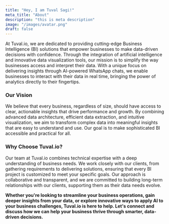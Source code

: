 ```yaml
---
title: "Hey, I am Tuval Sagi!"
meta_title: "About"
description: "this is meta description"
image: "/images/avatar.png"
draft: false
---
```


At Tuval.io, we are dedicated to providing cutting-edge Business Intelligence (BI) solutions that empower businesses to make data-driven decisions with confidence. Through the integration of artificial intelligence and innovative data visualization tools, our mission is to simplify the way businesses access and interpret their data. With a unique focus on delivering insights through AI-powered WhatsApp chats, we enable businesses to interact with their data in real time, bringing the power of analytics directly to their fingertips.

### Our Vision
We believe that every business, regardless of size, should have access to clear, actionable insights that drive performance and growth. By combining advanced data architecture, efficient data extraction, and intuitive visualization, we aim to transform complex data into meaningful insights that are easy to understand and use. Our goal is to make sophisticated BI accessible and practical for all.

### Why Choose Tuval.io?
Our team at Tuval.io combines technical expertise with a deep understanding of business needs. We work closely with our clients, from gathering requirements to delivering solutions, ensuring that every BI project is customized to meet your specific goals. Our approach is collaborative and transparent, and we are committed to building long-term relationships with our clients, supporting them as their data needs evolve.

**Whether you're looking to streamline your business operations, gain deeper insights from your data, or explore innovative ways to apply AI to your business challenges, Tuval.io is here to help. Let's connect and discuss how we can help your business thrive through smarter, data-driven decisions.**
